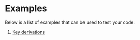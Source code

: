 # Examples

Below is a list of examples that can be used to test your code:

1. [Key derivations](/domain-name/sns-examples/derivations.md)

